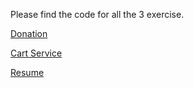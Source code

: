 Please find the code for all the 3 exercise.

[Donation](https://shruti-goyal21.github.io/)

[Cart Service]()

[Resume]()
